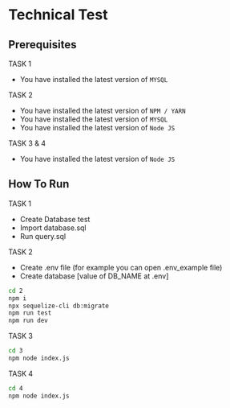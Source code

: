 # Technical Test

## Prerequisites

TASK 1
* You have installed the latest version of `MYSQL`

TASK 2
* You have installed the latest version of `NPM / YARN`
* You have installed the latest version of `MYSQL`
* You have installed the latest version of `Node JS`

TASK 3 & 4
* You have installed the latest version of `Node JS`


## How To Run
TASK 1
* Create Database test
* Import database.sql 
* Run query.sql


TASK 2
* Create .env file (for example you can open .env_example file)
* Create database [value of DB_NAME at .env]
```sh
cd 2
npm i
npx sequelize-cli db:migrate
npm run test
npm run dev
```

TASK 3
```sh
cd 3
npm node index.js
```


TASK 4
```sh
cd 4
npm node index.js
```



